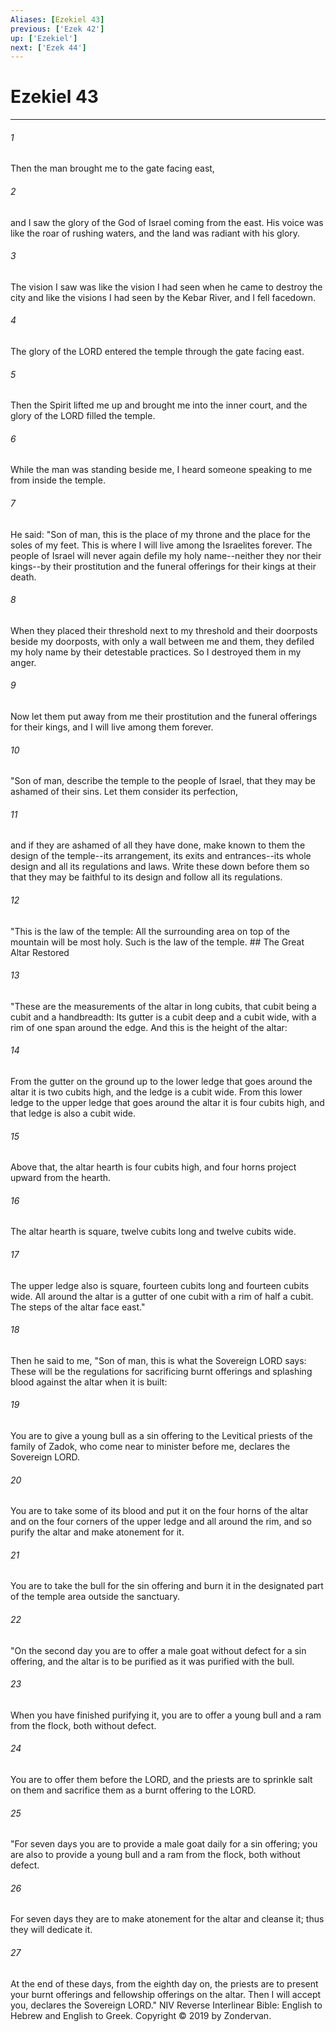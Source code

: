 ```yaml
---
Aliases: [Ezekiel 43]
previous: ['Ezek 42']
up: ['Ezekiel']
next: ['Ezek 44']
---
```

# Ezekiel 43

***


###### 1 
Then the man brought me to the gate facing east, 

###### 2 
and I saw the glory of the God of Israel coming from the east. His voice was like the roar of rushing waters, and the land was radiant with his glory. 

###### 3 
The vision I saw was like the vision I had seen when he came to destroy the city and like the visions I had seen by the Kebar River, and I fell facedown. 

###### 4 
The glory of the LORD entered the temple through the gate facing east. 

###### 5 
Then the Spirit lifted me up and brought me into the inner court, and the glory of the LORD filled the temple. 

###### 6 
While the man was standing beside me, I heard someone speaking to me from inside the temple. 

###### 7 
He said: "Son of man, this is the place of my throne and the place for the soles of my feet. This is where I will live among the Israelites forever. The people of Israel will never again defile my holy name--neither they nor their kings--by their prostitution and the funeral offerings for their kings at their death. 

###### 8 
When they placed their threshold next to my threshold and their doorposts beside my doorposts, with only a wall between me and them, they defiled my holy name by their detestable practices. So I destroyed them in my anger. 

###### 9 
Now let them put away from me their prostitution and the funeral offerings for their kings, and I will live among them forever. 

###### 10 
"Son of man, describe the temple to the people of Israel, that they may be ashamed of their sins. Let them consider its perfection, 

###### 11 
and if they are ashamed of all they have done, make known to them the design of the temple--its arrangement, its exits and entrances--its whole design and all its regulations and laws. Write these down before them so that they may be faithful to its design and follow all its regulations. 

###### 12 
"This is the law of the temple: All the surrounding area on top of the mountain will be most holy. Such is the law of the temple. ## The Great Altar Restored 

###### 13 
"These are the measurements of the altar in long cubits, that cubit being a cubit and a handbreadth: Its gutter is a cubit deep and a cubit wide, with a rim of one span around the edge. And this is the height of the altar: 

###### 14 
From the gutter on the ground up to the lower ledge that goes around the altar it is two cubits high, and the ledge is a cubit wide. From this lower ledge to the upper ledge that goes around the altar it is four cubits high, and that ledge is also a cubit wide. 

###### 15 
Above that, the altar hearth is four cubits high, and four horns project upward from the hearth. 

###### 16 
The altar hearth is square, twelve cubits long and twelve cubits wide. 

###### 17 
The upper ledge also is square, fourteen cubits long and fourteen cubits wide. All around the altar is a gutter of one cubit with a rim of half a cubit. The steps of the altar face east." 

###### 18 
Then he said to me, "Son of man, this is what the Sovereign LORD says: These will be the regulations for sacrificing burnt offerings and splashing blood against the altar when it is built: 

###### 19 
You are to give a young bull as a sin offering to the Levitical priests of the family of Zadok, who come near to minister before me, declares the Sovereign LORD. 

###### 20 
You are to take some of its blood and put it on the four horns of the altar and on the four corners of the upper ledge and all around the rim, and so purify the altar and make atonement for it. 

###### 21 
You are to take the bull for the sin offering and burn it in the designated part of the temple area outside the sanctuary. 

###### 22 
"On the second day you are to offer a male goat without defect for a sin offering, and the altar is to be purified as it was purified with the bull. 

###### 23 
When you have finished purifying it, you are to offer a young bull and a ram from the flock, both without defect. 

###### 24 
You are to offer them before the LORD, and the priests are to sprinkle salt on them and sacrifice them as a burnt offering to the LORD. 

###### 25 
"For seven days you are to provide a male goat daily for a sin offering; you are also to provide a young bull and a ram from the flock, both without defect. 

###### 26 
For seven days they are to make atonement for the altar and cleanse it; thus they will dedicate it. 

###### 27 
At the end of these days, from the eighth day on, the priests are to present your burnt offerings and fellowship offerings on the altar. Then I will accept you, declares the Sovereign LORD." NIV Reverse Interlinear Bible: English to Hebrew and English to Greek. Copyright © 2019 by Zondervan.
